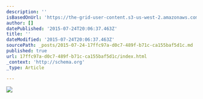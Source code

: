 ```yaml
---
description: ''
isBasedOnUrl: 'https://the-grid-user-content.s3-us-west-2.amazonaws.com/c8078994-daeb-4fe8-a8be-8076615fe108.jpg'
author: []
datePublished: '2015-07-24T20:06:37.463Z'
title: ''
dateModified: '2015-07-24T20:06:37.463Z'
sourcePath: _posts/2015-07-24-17ffc97a-d0c7-489f-b71c-ca155baf5d1c.md
published: true
url: 17ffc97a-d0c7-489f-b71c-ca155baf5d1c/index.html
_context: 'http://schema.org'
_type: Article

---
```

![](https://the-grid-user-content.s3-us-west-2.amazonaws.com/c8078994-daeb-4fe8-a8be-8076615fe108.jpg)